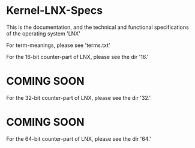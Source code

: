 
# Kernel-LNX-Specs
This is the documentation, and the technical and functional specifications of
the operating system 'LNX'

For term-meanings, please see 'terms.txt'

For the 16-bit counter-part of LNX, please see the dir '16.'

# COMING SOON
For the 32-bit counter-part of LNX, please see the dir '32.'

# COMING SOON
For the 64-bit counter-part of LNX, please see the dir '64.'
